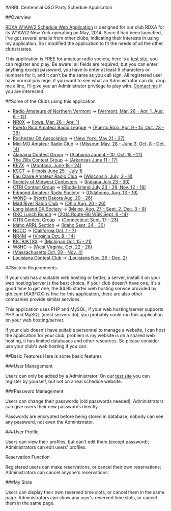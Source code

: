 #ARRL Centennial QSO Party Schedule Application

##Overview

[RDXA W1AW/2 Schedule Web Application](http://rdxa.com/w1aw-schedule) is designed for our club RDXA for its W1AW/2 New York operating on May, 2014. Since it had been launched, I've got several emails from other clubs, indicating their interests in using my application. So I modified the application to fit the needs of all the other clubs/states.

This application is FREE for amateur radio society, here is a [test site](w1aw-test), you can register and play. Be aware: all fields are required, but you can enter anything except password, you have to enter at least 6 characters or numbers for it, and it can't be the same as you call sign. All registered user have normal privilege, if you want to see what an Administrator can do, drop me a line, I'll give you an Administrator privilege to play with. [Contact me](contact.php) if you are interested.

##Some of the Clubs using this application

- [Radio Amateurs of Northern Vermont](http://www.ranv.org/) ->  [(Vermont, Mar. 26 - Apr. 1](http://www.hamclass.net/w1aw-schedule-old/)[, Aug. 6 - 12)](http://www.hamclass.net/w1aw-schedule)
- [NR0X](http://nr0x.org/) ->  [(Iowa, Mar. 26 - Apr. 1)](http://nr0x.org/w1aw-schedule)
- [Puerto Rico Amateur Radio League](http://prarl.org/) ->  [(Puerto Rico, Apr. 9 - 15, Oct. 23 - 29)](http://n2iw.com/prarl)
- [Rochester DX Association](http://www.rdxa.com/) -> [(New York, May 21 - 27)](http://rdxa.com/w1aw-schedule)
- [Mid-MO Amateur Radio Club](http://www.mmccs.com/mmarc/) -> [(Missouri May. 28 - June 3, Oct. 8 - Oct. 14)](http://www.w0kah.net/w1aw/)
- [Alabama Contest Group](http://www.alabamacontestgroup.org) -> [(Alabama June 4 - 10, Oct. 15 - 21)](http://alabamacontestgroup.org/W1AWinAL/)
- [The Zilla Contest Group](http://w5zn.org/Team%20W5ZN.html) -> [(Arkansas June 11 - 17)](http://w1aw.dxusa.net/ar)
- [KE7X](http://www.ke7x.com/) ->  [(Montana, June 18 - 24)](http://w1awinmontana.org/scheduler)
- [K9CT](http://www.k9ct.us/) -> [(Illinois June 25 - July 1)](http://www.k9ct.us/w1aw/)
- [Eau Claire Amateur Radio Club](http://ecarc.org/) ->  [(Wisconsin, July, 2 - 8)](http://ecarc.org/w1aw-schedule)
- [Society of Midwest Contesters](http://www.w9smc.com/) -> [(Indiana July 23 - 30)](http://www.w1srd.com/w1aw-indiana-1)
- [CTRI Contest Group](https://groups.yahoo.com/neo/groups/ctricg/info) -> [(Rhode Island July 23 - 29, Nov. 12 - 18)](http://w1aw.dxusa.net/ri)
- [Edmond Amateur Radio Society](http://www.k5eok.org/) ->  [(Oklahoma, Aug. 13 - 19)](http://k5eok.org/w1aw-schedule)
- [W0ND](http://www.w0nd.com/) -> [(North Dakota Aug. 20 - 26)](http://w1aw.dxusa.net/nd)
- [Mad River Radio Club](http://www.madriverradioclub.org/) -> [(Ohio Aug. 20 - 26)](http://www.madriverradioclub.org/w1aw/)
- [Long Island DX Society](http://n1li.webs.com/) ->  [(Maine, Aug. 27 - Sept. 2, Dec. 3 - 9)](http://n2iw.com/lidxs)
- [OKC Lunch Bunch](http://www.okclunchbunch.com/) -> [(2014 Route-66 W6K Sept. 6 -14)](http://www.okclunchbunch.com/2014RT66/)
- [CTRI Contest Group](https://groups.yahoo.com/neo/groups/ctricg/info) -> [(Connecticut Sept. 17 - 23)](http://w1aw.dxusa.net/ct2)
- [Idaho ARRL Section](http://www.idahoarrl.info/) -> [(Idaho Sept. 24 - 30)](http://www.w1srd.com/w1aw-idaho-2/)
- [NCCC](http://www.nccc.cc/) -> [(California Oct. 1 - 7)](http://www.w1srd.com/w1aw-schedule/)
- [NR4M](http://NR4M.com) -> [(Virginia Oct. 8 - 14)](http://nr4m.com/w1aw/)
- [K8TB/KT8X](http://k8tb.org/) -> [(Michigan Oct. 15 - 21)](http://www.k8sn.org/w1aw-schedule/)
- [W8HC](http://www.w8hc.com/) ->  [(West Virginia, Oct. 22 - 28)](http://w8tn.com/w1aw-8/)
- [(Massachusetts Oct. 29 - Nov. 4)](http://w1uj.net/w1aw-schedule)
- [Louisiana Contest Club](http://n5lcc.com) -> [(Louisiana Nov. 26 - Dec. 2)](http://w5wz.com/w1aw)

##System Requirements

If your club has a suitable web hosting or better, a server, install it on your web hosting/server is the best choice, if your club doesn't have one, it's a good time to get one, the $4.95 starter web hosting service provided by qth.com (KA9FOX) is fine for this application, there are also other companies provide similar services.

This application uses PHP and MySQL, if your web hosting/server supports PHP and MySQL (most servers do), you probably could run this application on your web hosting/server.

If your club doesn't have suitable personnel to manage a website, I can host the application for your club, problem is my website is on a shared web hosting, it has limited databases and other resources. So please consider use your club's web hosting if you can.

##Basic Features
Here is some basic features

###User Management

Users can only be added by a Administrator. On our [test site](w1aw-test) you can register by yourself, but not on a real schedule website.

###Password Management

Users can change their passwords (old passwords needed), Administrators can give users their new passwords directly.

Passwords are encrypted before being stored in database, nobody can see any password, not even the Administrator.

###User Profile

Users can view their profiles, but can't edit them (except password); Administrators can edit users' profiles.

Reservation Function

Registered users can make reservations, or cancel their own reservations; Administrators can cancel anyone's reservations.

###My Slots

Users can display their own reserved time slots, or cancel them in the same page. Administrators can show any user's reserved time slots, or cancel them in the same page.
